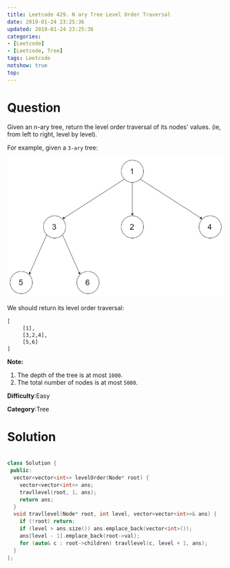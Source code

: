 ```yaml
---
title: Leetcode 429. N ary Tree Level Order Traversal
date: 2019-01-24 23:25:36
updated: 2019-01-24 23:25:36
categories: 
- [Leetcode]
- [Leetcode, Tree]
tags: Leetcode
notshow: true
top:
---
```


# Question

Given an n-ary tree, return the level order traversal of its nodes' values. (ie, from left to right, level by level).

For example, given a  `3-ary`  tree:

![](/images/in-post/2019-01-24-Leetcode-429-N-ary-Tree-Level-Order-Traversal/2019-01-24-23-26-01.png)

We should return its level order traversal:

```
[
     [1],
     [3,2,4],
     [5,6]
]
```
**Note:**

1.  The depth of the tree is at most  `1000`.
2.  The total number of nodes is at most  `5000`.

**Difficulty**:Easy

**Category**:Tree

<!-- more -->

# Solution

```cpp

class Solution {
 public:
  vector<vector<int>> levelOrder(Node* root) {
    vector<vector<int>> ans;
    travllevel(root, 1, ans);
    return ans;
  }
  void travllevel(Node* root, int level, vector<vector<int>>& ans) {
    if (!root) return;
    if (level > ans.size()) ans.emplace_back(vector<int>());
    ans[level - 1].emplace_back(root->val);
    for (auto& c : root->children) travllevel(c, level + 1, ans);
  }
};
```


